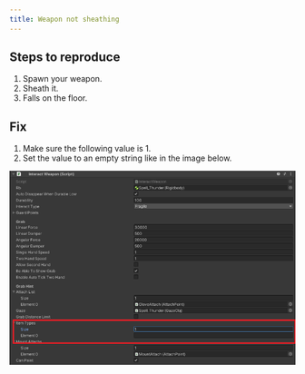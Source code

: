 ```yaml
---
title: Weapon not sheathing
---
```


## Steps to reproduce

1. Spawn your weapon.
1. Sheath it.
1. Falls on the floor.

## Fix

1. Make sure the following value is 1.
1. Set the value to an empty string like in the image below.

![Component](/img/tutorial-common-issues-not-sheathing.png)
